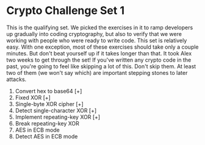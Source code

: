 # Crypto Challenge Set 1

This is the qualifying set. We picked the exercises in it to ramp developers up gradually into coding cryptography, but also to verify that we were working with people who were ready to write code.
This set is relatively easy. With one exception, most of these exercises should take only a couple minutes. But don't beat yourself up if it takes longer than that. It took Alex two weeks to get through the set!
If you've written any crypto code in the past, you're going to feel like skipping a lot of this. Don't skip them. At least two of them (we won't say which) are important stepping stones to later attacks.

1. Convert hex to base64 [+]
2. Fixed XOR [+]
3. Single-byte XOR cipher [+]
4. Detect single-character XOR [+]
5. Implement repeating-key XOR [+]
6. Break repeating-key XOR
7. AES in ECB mode
8. Detect AES in ECB mode